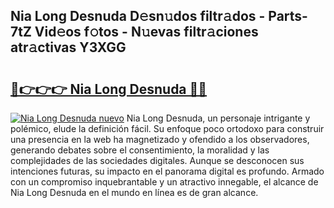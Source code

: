 ## Nia Long Desnuda D𝚎sn𝚞dos filtr𝚊dos - Parts-7tZ Vid𝚎os f𝚘tos - N𝚞evas filtr𝚊ciones atr𝚊ctivas Y3XGG

# <h2><a href="http://mb3spa.tromn.icu/?c=Nia+Long+Desnuda">🔗👉👉👉 Nia Long Desnuda 🔗🔗</a></h2>

[![Nia Long Desnuda nuevo](https://i.imgur.com/pEAQMta.gif)](http://mb3spa.tromn.icu/?c=Nia+Long+Desnuda)
Nia Long Desnuda, un personaje intrigante y polémico, elude la definición fácil. Su enfoque poco ortodoxo para construir una presencia en la web ha magnetizado y ofendido a los observadores, generando debates sobre el consentimiento, la moralidad y las complejidades de las sociedades digitales. Aunque se desconocen sus intenciones futuras, su impacto en el panorama digital es profundo. Armado con un compromiso inquebrantable y un atractivo innegable, el alcance de Nia Long Desnuda en el mundo en línea es de gran alcance.
